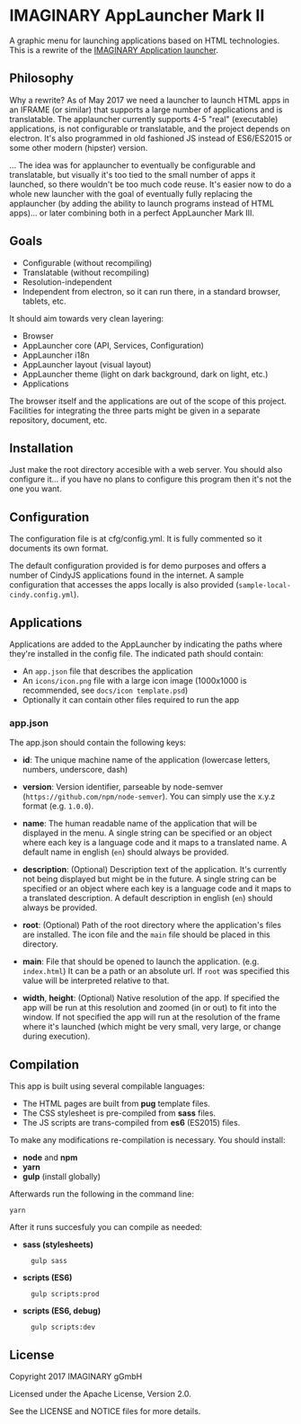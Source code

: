 # IMAGINARY AppLauncher Mark II

A graphic menu for launching applications based on HTML technologies. This is a rewrite of the 
[IMAGINARY Application launcher](https://github.com/IMAGINARY/applauncher).

## Philosophy

Why a rewrite? As of May 2017 we need a launcher to launch HTML apps in an IFRAME (or similar)
that supports a large number of applications and is translatable. The applauncher currently 
supports 4-5 "real" (executable) applications, is not configurable or translatable, and the 
project depends on electron. It's also programmed in old fashioned JS instead of ES6/ES2015 
or some other modern (hipster) version.

... The idea was for applauncher to eventually be configurable and translatable, but visually it's
too tied to the small number of apps it launched, so there wouldn't be too much code reuse. It's
easier now to do a whole new launcher with the goal of eventually fully replacing the applauncher
(by adding the ability to launch programs instead of HTML apps)... or later combining both in a 
perfect AppLauncher Mark III.

## Goals

- Configurable (without recompiling)
- Translatable (without recompiling)
- Resolution-independent
- Independent from electron, so it can run there, in a standard browser, tablets, etc.
 
It should aim towards very clean layering:

- Browser
- AppLauncher core (API, Services, Configuration)
- AppLauncher i18n
- AppLauncher layout (visual layout)
- AppLauncher theme (light on dark background, dark on light, etc.)
- Applications

The browser itself and the applications are out of the scope of this project. Facilities for integrating the three
parts might be given in a separate repository, document, etc.

## Installation

Just make the root directory accesible with a web server. You should also configure it... if you have no plans
to configure this program then it's not the one you want.  

## Configuration

The configuration file is at cfg/config.yml. It is fully commented so it documents its own format. 

The default configuration provided is for demo purposes and offers a number of CindyJS applications found
in the internet. A sample configuration that accesses the apps locally is also provided 
(`sample-local-cindy.config.yml`).

## Applications

Applications are added to the AppLauncher by indicating the paths where they're installed in the config file.
The indicated path should contain:

- An `app.json` file that describes the application
- An `icons/icon.png` file with a large icon image (1000x1000 is recommended, see `docs/icon template.psd`)
- Optionally it can contain other files required to run the app
  
### app.json

The app.json should contain the following keys:

- **id**: The unique machine name of the application (lowercase letters, numbers, underscore, dash)

- **version**: Version identifier, parseable by node-semver (`https://github.com/npm/node-semver`). You can 
simply use the x.y.z format (e.g. `1.0.0`).

- **name**: The human readable name of the application that will be displayed in the menu. A single string
can be specified or an object where each key is a language code and it maps to a translated name. A default
name in english (`en`) should always be provided. 

- **description**: (Optional) Description text of the application. It's currently not being displayed but might be in the
future. A single string can be specified or an object where each key is a language code and it maps to a
translated description. A default description in english (`en`) should always be provided. 

- **root**: (Optional) Path of the root directory where the application's files are installed. The icon file and the `main`
file should be placed in this directory.
 
- **main**: File that should be opened to launch the application. (e.g. `index.html`) It can be a path or an
absolute url. If `root` was specified this value will be interpreted relative to that.

- **width**, **height**: (Optional) Native resolution of the app. If specified the app will be run at this 
resolution and zoomed (in or out) to fit into the window. If not specified the app will run at the resolution
of the frame where it's launched (which might be very small, very large, or change during execution).

## Compilation


This app is built using several compilable languages:

- The HTML pages are built from **pug** template files.
- The CSS stylesheet is pre-compiled from **sass** files.
- The JS scripts are trans-compiled from **es6** (ES2015) files. 

To make any modifications re-compilation is necessary. You should install:

- **node** and **npm**
- **yarn**
- **gulp** (install globally)

Afterwards run the following in the command line:

```
yarn
```

After it runs succesfuly you can compile as needed:

- **sass (stylesheets)**
  ```
    gulp sass
  ```

- **scripts (ES6)**
  ```
    gulp scripts:prod
  ```
  
- **scripts (ES6, debug)**
  ```
    gulp scripts:dev
  ```

## License

Copyright 2017 IMAGINARY gGmbH

Licensed under the Apache License, Version 2.0.

See the LICENSE and NOTICE files for more details.
